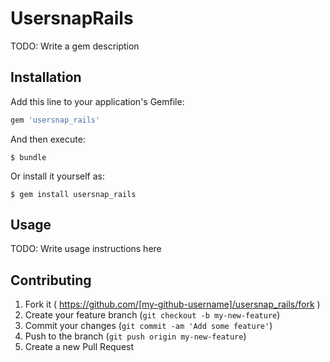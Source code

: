 # UsersnapRails

TODO: Write a gem description

## Installation

Add this line to your application's Gemfile:

```ruby
gem 'usersnap_rails'
```

And then execute:

    $ bundle

Or install it yourself as:

    $ gem install usersnap_rails

## Usage

TODO: Write usage instructions here

## Contributing

1. Fork it ( https://github.com/[my-github-username]/usersnap_rails/fork )
2. Create your feature branch (`git checkout -b my-new-feature`)
3. Commit your changes (`git commit -am 'Add some feature'`)
4. Push to the branch (`git push origin my-new-feature`)
5. Create a new Pull Request
